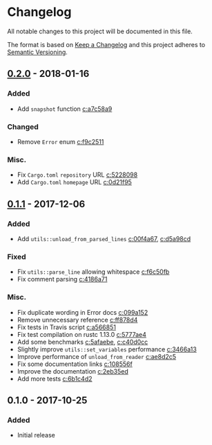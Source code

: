 # Changelog

All notable changes to this project will be documented in this file.

The format is based on [Keep a Changelog] and this project adheres to
[Semantic Versioning].

## [0.2.0] - 2018-01-16

### Added

- Add `snapshot` function [c:a7c58a9]

### Changed

- Remove `Error` enum [c:f9c2511]

### Misc.

- Fix `Cargo.toml` `repository` URL [c:5228098]
- Add `Cargo.toml` `homepage` URL [c:0d21f95]

## [0.1.1] - 2017-12-06

### Added

- Add `utils::unload_from_parsed_lines` [c:00f4a67], [c:d5a98cd]

### Fixed

- Fix `utils::parse_line` allowing whitespace [c:f6c50fb]
- Fix comment parsing [c:4186a71]

### Misc.

- Fix duplicate wording in Error docs [c:099a152]
- Remove unnecessary reference [c:ff878d4]
- Fix tests in Travis script [c:a566851]
- Fix test compilation on rustc 1.13.0 [c:5777ae4]
- Add some benchmarks [c:5afaebe], [c:c40d0cc]
- Slightly improve `utils::set_variables` performance [c:3466a13]
- Improve performance of `unload_from_reader` [c:ae8d2c5]
- Fix some documentation links [c:108556f]
- Improve the documentation [c:2eb35ed]
- Add more tests [c:6b1c4d2]

## 0.1.0 - 2017-10-25

### Added

- Initial release

[c:099a152]: https://github.com/zeyla/kankyo/commit/099a152485c4b511ff50096ece5c3fb8fb1bf57f
[c:0d21f95]: https://github.com/zeyla/kankyo/commit/0d21f95c5f10d5c8f680e890ab96161cd1189531
[c:00f4a67]: https://github.com/zeyla/kankyo/commit/00f4a673715c7076464dafb430215ed5da999cba
[c:108556f]: https://github.com/zeyla/kankyo/commit/108556f531f6c22ff44f59b4380db3f02281607e
[c:2eb35ed]: https://github.com/zeyla/kankyo/commit/2eb35edd28ba1e95d3e49c0799e0748b9b45af8e
[c:3466a13]: https://github.com/zeyla/kankyo/commit/3466a13f87e24f16f48dab39c07e4b225fc0f8e0
[c:4186a71]: https://github.com/zeyla/kankyo/commit/4186a7159dd0375db8a6ebc360b0b798fdc063f1
[c:5228098]: https://github.com/zeyla/kankyo/commit/5228098b7adabceb44b7970350f3f002697d8177
[c:5777ae4]: https://github.com/zeyla/kankyo/commit/5777ae419e15b6d6df247dc860a932f5a3e00560
[c:5afaebe]: https://github.com/zeyla/kankyo/commit/5afaebe9c02aa09211c145dd24237c2db3905806
[c:6b1c4d2]: https://github.com/zeyla/kankyo/commit/6b1c4d29d476c3e0fccfbdb19c101f3d5ec5ad90
[c:a566851]: https://github.com/zeyla/kankyo/commit/a5668516ddacae9eeedcb4c81a9b187fdff955f6
[c:a7c58a9]: https://github.com/zeyla/kankyo/commit/a7c58a9d959ec0c3aaf87b43b68cb45773257a72
[c:ae8d2c5]: https://github.com/zeyla/kankyo/commit/ae8d2c59b5920920e3b2562c3dfcd209590fc20e
[c:c40d0cc]: https://github.com/zeyla/kankyo/commit/c40d0ccd2636107e69b835a70ecdd9ea717c0503
[c:d5a98cd]: https://github.com/zeyla/kankyo/commit/d5a98cda9442e92ae6e757d40db0bc96ef54ba0b
[c:f6c50fb]: https://github.com/zeyla/kankyo/commit/f6c50fb3afa0cc3037d55bb9321d65546858df81
[c:f9c2511]: https://github.com/zeyla/kankyo/commit/f9c251113f32f1061c90fdb9cc79dc3c9cee7e34
[c:ff878d4]: https://github.com/zeyla/kankyo/commit/ff878d4cf9ceb1e4713f1b3630f410277f1d5792

[0.2.0]: https://github.com/zeyla/kankyo/compare/v0.1.1...v0.2.0
[0.1.1]: https://github.com/zeyla/kankyo/compare/v0.1.0...v0.1.1

[Keep a Changelog]: http://keepachangelog.com/en/1.0.0/
[Semantic Versioning]: http://semver.org/spec/v2.0.0.html
